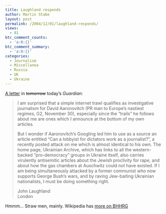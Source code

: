 ```yaml
---
title: Laughland responds
author: Martin Stabe
layout: post
permalink: /2004/12/01/laughland-responds/
views:
  - 81
btc_comment_counts:
  - 'a:0:{}'
btc_comment_summary:
  - 'a:0:{}'
categories:
  - Journalism
  - Miscellanea
  - Russia
  - UK
  - Ukraine
---
```

[A letter][1] in <s>tomorrow</s> today&rsquo;s *Guardian:*

> I am surprised that a simple internet trawl qualifies as investigative journalism for David Aaronovitch (PR man to Europe&#8217;s nastiest regimes, G2, November 30), especially since the &#8220;trails&#8221; he follows about me are ones which I announce at the bottom of my own articles.
> 
> But I wonder if Aaronovitch&#8217;s Googling led him to use as a source an article entitled &#8220;Can a lobbyist for dictators work as a journalist?&#8221;, a recently posted attack on me which is almost identical to his own. The home page, Ukrainian Archive, which has links to all the western-backed &#8220;pro-democracy&#8221; groups in Ukraine itself, also carries virulently antisemitic articles about the Jewish proclivity for rape, and about how the gas chambers at Auschwitz could not have existed. If I am being simultaneously attacked by a former communist who now supports George Bush&#8217;s wars, and by raving Jew-baiting Ukrainian nationalists, I must be doing something right.
> 
> John Laughland  
> London

Hmmm&#8230; Straw men, mainly. Wikipedia has [more on BHHRG][2]

 [1]: http://www.guardian.co.uk/letters/story/0,3604,1363207,00.html
 [2]: http://en.wikipedia.org/wiki/British_Helsinki_Human_Rights_Group